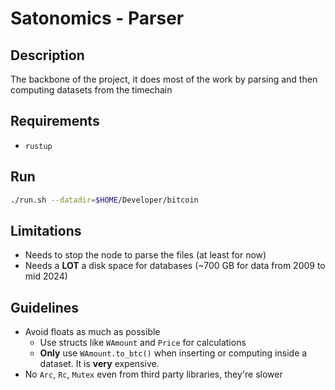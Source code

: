 # Satonomics - Parser

## Description

The backbone of the project, it does most of the work by parsing and then computing datasets from the timechain

## Requirements

- `rustup`

## Run

```bash
./run.sh --datadir=$HOME/Developer/bitcoin
```

## Limitations

- Needs to stop the node to parse the files (at least for now)
- Needs a **LOT** a disk space for databases (~700 GB for data from 2009 to mid 2024)

## Guidelines

- Avoid floats as much as possible
  - Use structs like `WAmount` and `Price` for calculations
  - **Only** use `WAmount.to_btc()` when inserting or computing inside a dataset. It is **very** expensive.
- No `Arc`, `Rc`, `Mutex` even from third party libraries, they're slower
